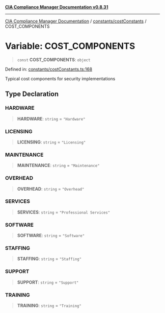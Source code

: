 [**CIA Compliance Manager Documentation v0.8.31**](../../../README.md)

***

[CIA Compliance Manager Documentation](../../../modules.md) / [constants/costConstants](../README.md) / COST\_COMPONENTS

# Variable: COST\_COMPONENTS

> `const` **COST\_COMPONENTS**: `object`

Defined in: [constants/costConstants.ts:168](https://github.com/Hack23/cia-compliance-manager/blob/85c025371255f412469ec0119911b7cb143a6212/src/constants/costConstants.ts#L168)

Typical cost components for security implementations

## Type Declaration

### HARDWARE

> **HARDWARE**: `string` = `"Hardware"`

### LICENSING

> **LICENSING**: `string` = `"Licensing"`

### MAINTENANCE

> **MAINTENANCE**: `string` = `"Maintenance"`

### OVERHEAD

> **OVERHEAD**: `string` = `"Overhead"`

### SERVICES

> **SERVICES**: `string` = `"Professional Services"`

### SOFTWARE

> **SOFTWARE**: `string` = `"Software"`

### STAFFING

> **STAFFING**: `string` = `"Staffing"`

### SUPPORT

> **SUPPORT**: `string` = `"Support"`

### TRAINING

> **TRAINING**: `string` = `"Training"`
